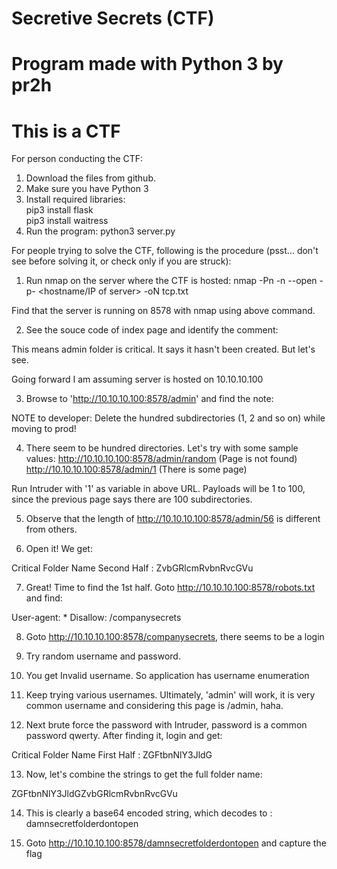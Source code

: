 # Secretive Secrets (CTF)

# Program made with Python 3 by pr2h

# This is a CTF

For person conducting the CTF:

1. Download the files from github.
2. Make sure you have Python 3
3. Install required libraries:<br>
pip3 install flask<br>
pip3 install waitress
4. Run the program:
python3 server.py

For people trying to solve the CTF, following is the procedure (psst... don't see before solving it, or check only if you are struck):

1. Run nmap on the server where the CTF is hosted:
nmap -Pn -n --open -p- <hostname/IP of server> -oN tcp.txt

Find that the server is running on 8578 with nmap using above command.

2. See the souce code of index page and identify the comment:
<!-- comments: Yet to do, create an 'admin' dir and protect it since it is critical -->

This means admin folder is critical. It says it hasn't been created. But let's see.

Going forward I am assuming server is hosted on 10.10.10.100

3. Browse to 'http://10.10.10.100:8578/admin' and find the note:

NOTE to developer: Delete the hundred subdirectories (1, 2 and so on) while moving to prod!

4. There seem to be hundred directories. Let's try with some sample values:
http://10.10.10.100:8578/admin/random (Page is not found)
http://10.10.10.100:8578/admin/1 (There is some page)

Run Intruder with '1' as variable in above URL. Payloads will be 1 to 100, since the previous page says there are 100 subdirectories.

5. Observe that the length of http://10.10.10.100:8578/admin/56 is different from others.

6. Open it! We get:

Critical Folder Name Second Half : ZvbGRlcmRvbnRvcGVu

7. Great! Time to find the 1st half. Goto http://10.10.10.100:8578/robots.txt and find:

User-agent: *
Disallow: /companysecrets

8. Goto http://10.10.10.100:8578/companysecrets, there seems to be a login

9. Try random username and password.

10. You get Invalid username. So application has username enumeration

11. Keep trying various usernames. Ultimately, 'admin' will work, it is very common username and considering this page is /admin, haha.

12. Next brute force the password with Intruder, password is a common password qwerty. After finding it, login and get:

Critical Folder Name First Half : ZGFtbnNlY3JldG

13. Now, let's combine the strings to get the full folder name:

ZGFtbnNlY3JldGZvbGRlcmRvbnRvcGVu

14. This is clearly a base64 encoded string, which decodes to :
damnsecretfolderdontopen

15. Goto http://10.10.10.100:8578/damnsecretfolderdontopen and capture the flag
